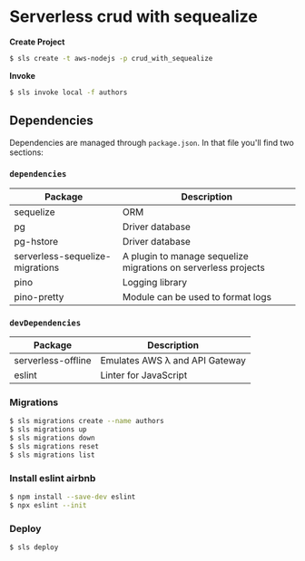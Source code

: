 # Serverless crud with sequealize

**Create Project**

```sh
$ sls create -t aws-nodejs -p crud_with_sequealize
```

**Invoke**
```sh
$ sls invoke local -f authors
```

## Dependencies
Dependencies are managed through `package.json`.
In that file you'll find two sections:

### `dependencies`

| Package                         | Description                                                           |
| ------------------------------- | --------------------------------------------------------------------- |
| sequelize                       | ORM                                                                   |
| pg                              | Driver database                                                       |
| pg-hstore                       | Driver database                                                       |
| serverless-sequelize-migrations | A plugin to manage sequelize migrations on serverless projects        |
| pino                            | Logging library                                                       |
| pino-pretty                     | Module can be used to format logs                                     |

### `devDependencies`

| Package                         | Description                                                            |
| ------------------------------- | ---------------------------------------------------------------------- |
| serverless-offline              | Emulates AWS λ and API Gateway                                         |
| eslint                          | Linter for JavaScript                                                  |

### Migrations
```sh
$ sls migrations create --name authors
$ sls migrations up
$ sls migrations down
$ sls migrations reset
$ sls migrations list
```

### Install eslint airbnb

```sh
$ npm install --save-dev eslint
$ npx eslint --init
```

### Deploy
```sh
$ sls deploy
```
